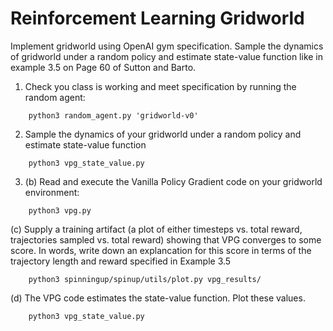 # Reinforcement Learning Gridworld
Implement gridworld using OpenAI gym specification. Sample the dynamics of gridworld under a random policy and estimate state-value function like in example 3.5 on Page 60 of Sutton and Barto.



1. Check you class is working and meet specification by running the random agent:


```
    python3 random_agent.py 'gridworld-v0'
```
2. Sample the dynamics of your gridworld under a random policy and estimate state-value function
```
    python3 vpg_state_value.py   
```

3. (b) Read and execute the Vanilla Policy Gradient code on your gridworld environment:
```
    python3 vpg.py
```
   (c) Supply a training artifact (a plot of either timesteps vs. total reward, trajectories sampled vs. total reward) showing that VPG converges to some score. In words, write down an explancation for this score in terms of the trajectory length and reward specified in Example 3.5
```
    python3 spinningup/spinup/utils/plot.py vpg_results/
```
   (d) The VPG code estimates the state-value function. Plot these values.
```
    python3 vpg_state_value.py 
```
